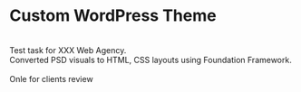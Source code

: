# Custom WordPress Theme

</br>
Test task for XXX Web Agency.</br>
Converted PSD visuals to HTML, CSS layouts using Foundation Framework.</br>
</br>
Onle for clients review

